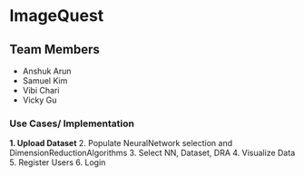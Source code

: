 # ImageQuest

## Team Members
- Anshuk Arun
- Samuel Kim
- Vibi Chari
- Vicky Gu

### Use Cases/ Implementation
**1. Upload Dataset**
2. Populate NeuralNetwork selection and DimensionReductionAlgorithms
3. Select NN, Dataset, DRA
4. Visualize Data
5. Register Users
6. Login
